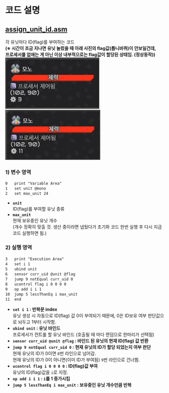 # 코드 설명
## [assign_unit_id.asm](assign_unit_id.asm)
각 유닛마다 ID(flag)를 부여하는 코드  
**(※ 시간이 조금 지나면 유닛 눌렀을 때 아래 사진의 flag값(톱니바퀴)이 안보일건데,  
프로세서를 없애는 게 아닌 이상 내부적으로는 flag값이 할당된 상태임. (정상동작))**
![1](img/s22172306042025.png) ![2](img/s22191606042025.png)
### 1) 변수 영역
```assembly
0   print "Variable Area"
1   set unit @mono
2   set max_unit 24
```
- **`unit`**  
ID(flag)를 부여할 유닛 종류  
- **`max_unit`**  
현재 보유중인 유닛 개수  
(개수 정확히 맞출 것. 생산 중이라면 냅뒀다가 초기화 코드 한번 실행 후 다시 지금 코드 실행하면 됨.)
### 2) 실행 영역
```assembly
3   print "Execution Area"
4   set i 1
5   ubind unit
6   sensor curr_uid @unit @flag
7   jump 9 notEqual curr_uid 0
8   ucontrol flag i 0 0 0 0
9   op add i i 1
10  jump 5 lessThanEq i max_unit
11  end
```
- **`set i 1` : 반복문 index**  
유닛 생성 시 자동으로 ID(flag) 값 0이 부여되기 때문에, 0은 ID보유 여부 판단값으로 놔두고 1부터 시작함.
- **`ubind unit` : 유닛 바인드**  
프로세서가 컨트롤 할 유닛 바인드 (호출될 때 마다 랜덤으로 한마리가 선택됨)
- **`sensor curr_uid @unit @flag` : 바인드 된 유닛의 현재 ID(flag) 값 반환**  
- **`jump 9 notEqual curr_uid 0` : 현재 유닛의 ID가 할당 되었는지 여부 판단**  
현재 유닛의 ID가 0이면 `8`번 라인으로 넘어감.  
현재 유닛의 ID가 0이 아니면(이미 ID가 부여됨) `9`번 라인으로 건너뜀.
- **`ucontrol flag i 0 0 0 0` : ID(flag)값 부여**  
유닛의 ID(flag)값을 `i`로 지정.
- **`op add i i 1` : `i`를 1 증가시킴**
- **`jump 5 lessThanEq i max_unit` : 보유중인 유닛 개수만큼 반복**